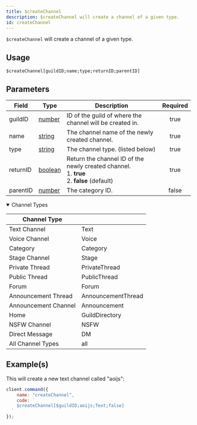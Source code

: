 ```yaml
---
title: $createChannel
description: $createChannel will create a channel of a given type.
id: createChannel
---
```


`$createChannel` will create a channel of a given type.

## Usage

```aoi
$createChannel[guildID;name;type;returnID;parentID]
```

## Parameters

| Field    | Type                                                                                                | Description                                                                                          | Required |
| -------- | --------------------------------------------------------------------------------------------------- | ---------------------------------------------------------------------------------------------------- | :------: |
| guildID  | [number](https://developer.mozilla.org/en-US/docs/Web/JavaScript/Reference/Global_Objects/Number)   | ID of the guild of where the channel will be created in.                                             |   true   |
| name     | [string](https://developer.mozilla.org/en-US/docs/Web/JavaScript/Reference/Global_Objects/String)   | The channel name of the newly created channel.                                                       |   true   |
| type     | [string](https://developer.mozilla.org/en-US/docs/Web/JavaScript/Reference/Global_Objects/String)   | The channel type. (listed below)                                                                     |   true   |
| returnID | [boolean](https://developer.mozilla.org/en-US/docs/Web/JavaScript/Reference/Global_Objects/Boolean) | Return the channel ID of the newly created channel. <br /> 1. **true** <br /> 2. **false** (default) |   true   |
| parentID | [number](https://developer.mozilla.org/en-US/docs/Web/JavaScript/Reference/Global_Objects/Number)   | The category ID.                                                                                     |  false   |

<details open>
  <summary>Channel Types</summary>
    <table>
      <thead>
        <tr>
          <th>Channel Type</th>
          <th></th>
        </tr>
      </thead>
      <tbody>
        <tr>
          <td>Text Channel</td>
          <td>Text</td>
        </tr>
        <tr>
          <td>Voice Channel</td>
          <td>Voice</td>
        </tr>
        <tr>
          <td>Category</td>
          <td>Category</td>
        </tr>
        <tr>
          <td>Stage Channel</td>
          <td>Stage</td>
        </tr>
        <tr>
          <td>Private Thread</td>
          <td>PrivateThread</td>
        </tr>
        <tr>
          <td>Public Thread</td>
          <td>PublicThread</td>
        </tr>
        <tr>
          <td>Forum</td>
          <td>Forum</td>
        </tr>
        <tr>
          <td>Announcement Thread</td>
          <td>AnnouncementThread</td>
        </tr>
        <tr>
          <td>Announcement Channel</td>
          <td>Announcement</td>
        </tr>
        <tr>
          <td>Home</td>
          <td>GuildDirectory</td>
        </tr>
        <tr>
          <td>NSFW Channel</td>
          <td>NSFW</td>
        </tr>
        <tr>
          <td>Direct Message</td>
          <td>DM</td>
        </tr>
        <tr>
          <td>All Channel Types</td>
          <td>all</td>
        </tr>
      </tbody>
    </table>
</details>

## Example(s)

This will create a new text channel called "aoijs":

```javascript
client.command({
    name: "createChannel",
    code: `
    $createChannel[$guildID;aoijs;Text;false]
  `
});
```
